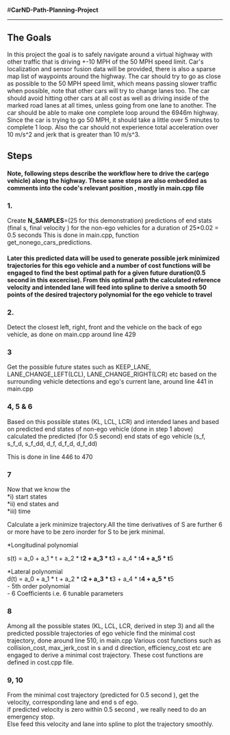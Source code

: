 #**CarND-Path-Planning-Project** 


---

## The Goals

In this project the goal is to safely navigate around a virtual highway with other traffic that is driving +-10 MPH of the 50 MPH speed limit. Car's localization and sensor fusion data will be provided, there is also a sparse map list of waypoints around the highway. The car should try to go as close as possible to the 50 MPH speed limit, which means passing slower traffic when possible, note that other cars will try to change lanes too. The car should avoid hitting other cars at all cost as well as driving inside of the marked road lanes at all times, unless going from one lane to another. The car should be able to make one complete loop around the 6946m highway. Since the car is trying to go 50 MPH, it should take a little over 5 minutes to complete 1 loop. Also the car should not experience total acceleration over 10 m/s^2 and jerk that is greater than 10 m/s^3.

## Steps
#### Note, following steps describe the workflow here to drive the car(ego vehicle) along the highway. These same steps are also embedded as comments into the code's relevant position , mostly in main.cpp file

### 1.  
Create  __N_SAMPLES__=(25 for this demonstration) predictions of end stats (final s, final velocity ) for the non-ego vehicles for a duration of 25*0.02 = 0.5 seconds This is done in main.cpp, function get_nonego_cars_predictions.

      
#### Later this predicted data will be used to generate possible jerk minimized trajectories for this ego vehicle and a number of cost functions will be engaged to find the best optimal path for a given future duration(0.5 second in this excercise). From this optimal path the calculated reference velocity and intended lane will feed into spline to derive a smooth 50 points of the desired trajectory polynomial for the ego vehicle to travel

### 2.
Detect the closest left, right, front and the vehicle on the back of ego vehicle, as done on main.cpp around
line 429

### 3

 Get the possible future states such as KEEP_LANE, LANE_CHANGE_LEFT(LCL), LANE_CHANGE_RIGHT(LCR) etc based on the surrounding vehicle detections and ego's current lane, around line 441 in main.cpp

### 4, 5 & 6
Based on this possible states (KL, LCL, LCR) and intended lanes and based on predicted end states of non-ego vehicle (done in step 1 above) calculated the predicted (for 0.5 second) end stats of
ego vehicle (s_f, s_f_d, s_f_dd, d_f, d_f_d, d_f_dd)

This is done in line 446 to 470

### 7
Now that we know the  
*i) start states  
*ii) end states  and  
*iii) time  

Calculate a jerk minimize trajectory.All the time derivatives of S are further 6 or more have to be zero inorder for S to be jerk minimal.  

*Longitudinal polynomial  

s(t) = a_0 + a_1 * t + a_2 * t**2 + a_3 * t**3 + a_4 * t**4 + a_5 * t**5  

*Lateral polynomial  
d(t) = a_0 + a_1 * t + a_2 * t**2 +  a_3 * t**3 + a_4 * t**4 + a_5 * t**5  
    - 5th order polynomial  
    - 6 Coefficients i.e. 6 tunable parameters  

### 8

Among all the possible states (KL, LCL, LCR, derived in step 3) and all the predicted  possible trajectories of ego vehicle find the minimal cost trajectory, done around line 510, in main.cpp
Various cost functions such as collision_cost, max_jerk_cost in s and d direction, efficiency_cost etc are engaged to derive a minimal cost trajectory. These cost functions are defined in cost.cpp
file.

### 9, 10

From the minimal cost trajectory (predicted for 0.5 second ), get the velocity, corresponding lane
and end s of ego.  
if predicted velocity is zero within 0.5 second , we really need to do an emergency stop.  
Else feed this velocity and lane into spline to plot the trajectory smoothly. 

